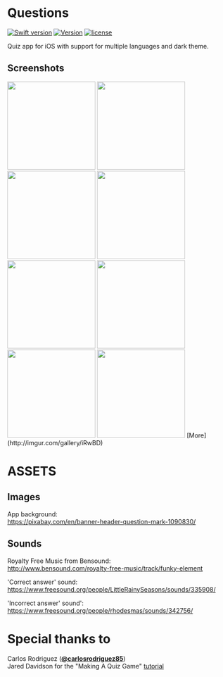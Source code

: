 # Questions
[![Swift version](https://img.shields.io/badge/swift-3-orange.svg)](https://swift.org/download/0)
[![Version](https://img.shields.io/badge/version-v1.0.2--beta-green.svg)](https://github.com/illescasDaniel/Questions/releases)
[![license](https://img.shields.io/github/license/mashape/apistatus.svg?maxAge=2592000)](https://github.com/illescasDaniel/Questions/blob/master/LICENCE)  

Quiz app for iOS with support for multiple languages and dark theme.  

Screenshots
-------
<img src="http://i.imgur.com/reSYEXP.png" width="200">
<img src="http://i.imgur.com/UmmSWHn.png" width="200">
<img src="http://i.imgur.com/XfhRm0a.png" width="200">
<img src="http://i.imgur.com/fGEK06o.png" width="200">  
<img src="http://i.imgur.com/GCl6sDz.png" width="200">
<img src="http://i.imgur.com/az7jhde.png" width="200">
<img src="http://i.imgur.com/rV6t07p.png" width="200">
<img src="http://i.imgur.com/53Y0KUQ.png" width="200">    
[More](http://imgur.com/gallery/iRwBD)

# ASSETS #

Images
-------
App background:  
https://pixabay.com/en/banner-header-question-mark-1090830/

Sounds
-------
Royalty Free Music from Bensound:  
http://www.bensound.com/royalty-free-music/track/funky-element

'Correct answer' sound:  
https://www.freesound.org/people/LittleRainySeasons/sounds/335908/

'Incorrect answer' sound':  
https://www.freesound.org/people/rhodesmas/sounds/342756/

# Special thanks to #

Carlos Rodriguez ([**@carlosrodriguez85**](https://github.com/carlosrodriguez85))  
Jared Davidson for the "Making A Quiz Game" [tutorial](https://www.youtube.com/watch?v=dyxqsfrCaeM)  

